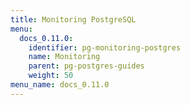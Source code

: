 ```yaml
---
title: Monitoring PostgreSQL
menu:
  docs_0.11.0:
    identifier: pg-monitoring-postgres
    name: Monitoring
    parent: pg-postgres-guides
    weight: 50
menu_name: docs_0.11.0
---
```


